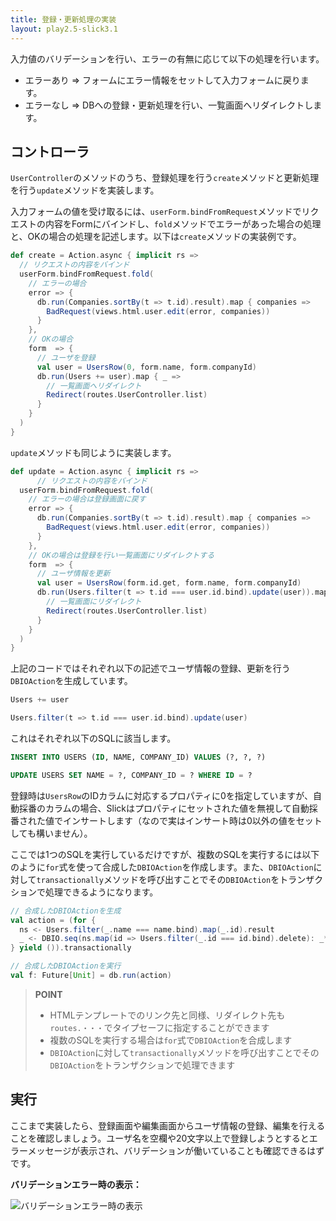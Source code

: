 ```yaml
---
title: 登録・更新処理の実装
layout: play2.5-slick3.1
---
```


入力値のバリデーションを行い、エラーの有無に応じて以下の処理を行います。

* エラーあり ⇒ フォームにエラー情報をセットして入力フォームに戻ります。
* エラーなし ⇒ DBへの登録・更新処理を行い、一覧画面へリダイレクトします。

## コントローラ

`UserController`のメソッドのうち、登録処理を行う`create`メソッドと更新処理を行う`update`メソッドを実装します。

入力フォームの値を受け取るには、`userForm.bindFromRequest`メソッドでリクエストの内容をFormにバインドし、`fold`メソッドでエラーがあった場合の処理と、OKの場合の処理を記述します。以下は`create`メソッドの実装例です。

```scala
def create = Action.async { implicit rs =>
  // リクエストの内容をバインド
  userForm.bindFromRequest.fold(
    // エラーの場合
    error => {
      db.run(Companies.sortBy(t => t.id).result).map { companies =>
        BadRequest(views.html.user.edit(error, companies))
      }
    },
    // OKの場合
    form  => {
      // ユーザを登録
      val user = UsersRow(0, form.name, form.companyId)
      db.run(Users += user).map { _ =>
        // 一覧画面へリダイレクト
        Redirect(routes.UserController.list)
      }
    }
  )
}
```

`update`メソッドも同じように実装します。

```scala
def update = Action.async { implicit rs =>
      // リクエストの内容をバインド
  userForm.bindFromRequest.fold(
    // エラーの場合は登録画面に戻す
    error => {
      db.run(Companies.sortBy(t => t.id).result).map { companies =>
        BadRequest(views.html.user.edit(error, companies))
      }
    },
    // OKの場合は登録を行い一覧画面にリダイレクトする
    form  => {
      // ユーザ情報を更新
      val user = UsersRow(form.id.get, form.name, form.companyId)
      db.run(Users.filter(t => t.id === user.id.bind).update(user)).map { _ =>
        // 一覧画面にリダイレクト
        Redirect(routes.UserController.list)
      }
    }
  )
}
```

上記のコードではそれぞれ以下の記述でユーザ情報の登録、更新を行う`DBIOAction`を生成しています。

```scala
Users += user

Users.filter(t => t.id === user.id.bind).update(user)
```

これはそれぞれ以下のSQLに該当します。

```sql
INSERT INTO USERS (ID, NAME, COMPANY_ID) VALUES (?, ?, ?)

UPDATE USERS SET NAME = ?, COMPANY_ID = ? WHERE ID = ?
```

登録時は`UsersRow`のIDカラムに対応するプロパティに0を指定していますが、自動採番のカラムの場合、Slickはプロパティにセットされた値を無視して自動採番された値でインサートします（なので実はインサート時は0以外の値をセットしても構いません）。

ここでは1つのSQLを実行しているだけですが、複数のSQLを実行するには以下のように`for`式を使って合成した`DBIOAction`を作成します。また、`DBIOAction`に対して`transactionally`メソッドを呼び出すことでその`DBIOAction`をトランザクションで処理できるようになります。

```scala
// 合成したDBIOActionを生成
val action = (for {
  ns <- Users.filter(_.name === name.bind).map(_.id).result
  _ <- DBIO.seq(ns.map(id => Users.filter(_.id === id.bind).delete): _*)
} yield ()).transactionally

// 合成したDBIOActionを実行
val f: Future[Unit] = db.run(action)
```

> **POINT**
>
> * HTMLテンプレートでのリンク先と同様、リダイレクト先も`routes.・・・`でタイプセーフに指定することができます
> * 複数のSQLを実行する場合は`for`式で`DBIOAction`を合成します
> * `DBIOAction`に対して`transactionally`メソッドを呼び出すことでその`DBIOAction`をトランザクションで処理できます

## 実行

ここまで実装したら、登録画面や編集画面からユーザ情報の登録、編集を行えることを確認しましょう。ユーザ名を空欄や20文字以上で登録しようとするとエラーメッセージが表示され、バリデーションが働いていることも確認できるはずです。

**バリデーションエラー時の表示：**

![バリデーションエラー時の表示](../images/play2.5-slick3.1/validation.png)
